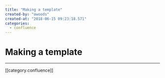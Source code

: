 ```yaml
---
title: "Making a template"
created-by: "awoods"
created-at: "2018-06-15 09:23:18.571"
categories:
  - confluence
---
```


# Making a template


---

[[category.confluence]]
